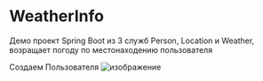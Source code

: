 # WeatherInfo
Демо проект Spring Boot из 3 служб Person, Location и Weather, возращает погоду по местонаходению пользователя

Создаем Пользователя
![изображение](https://github.com/EvgenyBayandin/WeatherInfo/assets/109107059/25d2f96f-dede-4d06-ac93-79fe482f5160)
